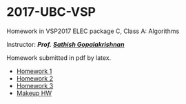 # 2017-UBC-VSP

Homework in VSP2017 ELEC package C, Class A: Algorithms

Instructor: ***Prof.*** <a href="https://www.ece.ubc.ca/faculty/sathish-gopalakrishnan">***Sathish Gopalakrishnan***</a>

Homework submitted in pdf by latex.

- <a href="https://github.com/Spacebody/2017-UBC-VSP-Algorithms/blob/master/Homework%201/VSP2017-HW1.pdf">Homework 1</a>
- <a href="https://github.com/Spacebody/2017-UBC-VSP-Algorithms/blob/master/Homework%202/VSP2017-HW2.pdf">Homework 2</a>
- <a href="https://github.com/Spacebody/2017-UBC-VSP-Algorithms/blob/master/Homework%203/VSP2017-HW3.pdf">Homework 3</a>
- <a href="https://github.com/Spacebody/2017-UBC-VSP-Algorithms/blob/master/Makeup/makeup.pdf">Makeup HW</a>
